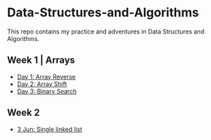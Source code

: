 # Data-Structures-and-Algorithms
This repo contains my practice and adventures in Data Structures and Algorithms.
## Week 1 | Arrays
- [Day 1: Array Reverse](/otherReadMes/array-reverse.md)
- [Day 2: Array Shift](./otherReadMes/array-shift.md)
- [Day 3: Binary Search](./otherReadMes/array-binary-search.md)
## Week 2 
- [3 Jun: Single linked list](../Data-Structures/README.md)
